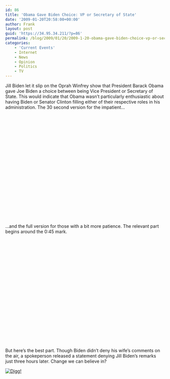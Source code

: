 ```yaml
---
id: 86
title: 'Obama Gave Biden Choice: VP or Secretary of State'
date: '2009-01-20T20:58:00+00:00'
author: Frank
layout: post
guid: 'https://34.95.34.211/?p=86'
permalink: /blog/2009/01/20/2009-1-20-obama-gave-biden-choice-vp-or-secretary-of-state-html/
categories:
    - 'Current Events'
    - Internet
    - News
    - Opinion
    - Politics
    - TV
---
```


<div src="v5">Jill Biden let it slip on the Oprah Winfrey show that President Barack Obama gave Joe Biden a choice between being Vice President or Secretary of State. This would indicate that Obama wasn’t particularly enthusiastic about having Biden or Senator Clinton filling either of their respective roles in his administration. The 30 second version for the impatient…  
<object height="344" width="425"><param name="movie" value="http://www.youtube.com/v/MHq0n9o5MfI&hl=en&fs=1"></param><param name="allowFullScreen" value="true"></param><param name="allowscriptaccess" value="always"></param><embed allowfullscreen="true" allowscriptaccess="always" height="344" src="http://www.youtube.com/v/MHq0n9o5MfI&hl=en&fs=1" type="application/x-shockwave-flash" width="425"></embed></object>

…and the full version for those with a bit more patience. The relevant part begins around the 0:45 mark.  
<object height="344" width="425"><param name="movie" value="http://www.youtube.com/v/iS-hu_LgwLs&hl=en&fs=1"></param><param name="allowFullScreen" value="true"></param><param name="allowscriptaccess" value="always"></param><embed allowfullscreen="true" allowscriptaccess="always" height="344" src="http://www.youtube.com/v/iS-hu_LgwLs&hl=en&fs=1" type="application/x-shockwave-flash" width="425"></embed></object>

But here’s the best part. Though Biden didn’t deny his wife’s comments on the air, a spokeperson released a statement denying Jill Biden’s remarks just three hours later. Change we can believe in?

[![Digg!](http://digg.com/img/badges/100x20-digg-button.gif)  ](http://digg.com/)

</div>